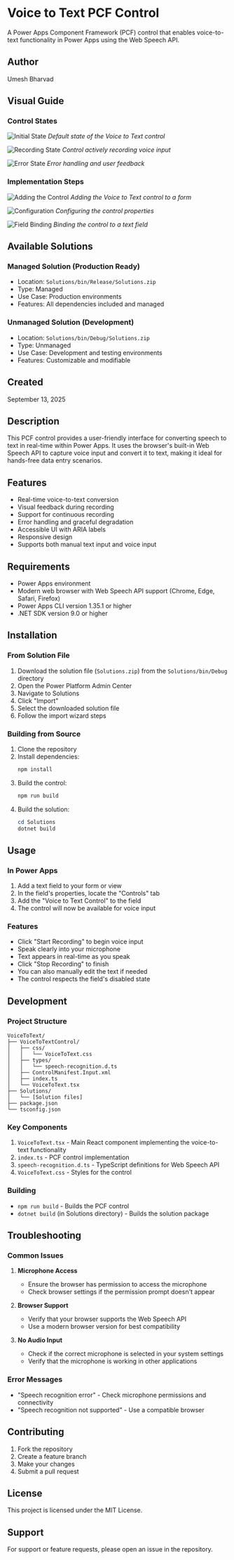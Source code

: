 # Voice to Text PCF Control

A Power Apps Component Framework (PCF) control that enables voice-to-text functionality in Power Apps using the Web Speech API.

## Author
Umesh Bharvad

## Visual Guide

### Control States
![Initial State](assets/screenshots/initial-state.png)
*Default state of the Voice to Text control*

![Recording State](assets/screenshots/recording-state.png)
*Control actively recording voice input*

![Error State](assets/screenshots/error-state.png)
*Error handling and user feedback*

### Implementation Steps
![Adding the Control](assets/screenshots/power-apps-add-control.png)
*Adding the Voice to Text control to a form*

![Configuration](assets/screenshots/power-apps-configure.png)
*Configuring the control properties*

![Field Binding](assets/screenshots/power-apps-field-binding.png)
*Binding the control to a text field*

## Available Solutions

### Managed Solution (Production Ready)
- Location: `Solutions/bin/Release/Solutions.zip`
- Type: Managed
- Use Case: Production environments
- Features: All dependencies included and managed

### Unmanaged Solution (Development)
- Location: `Solutions/bin/Debug/Solutions.zip`
- Type: Unmanaged
- Use Case: Development and testing environments
- Features: Customizable and modifiable

## Created
September 13, 2025

## Description
This PCF control provides a user-friendly interface for converting speech to text in real-time within Power Apps. It uses the browser's built-in Web Speech API to capture voice input and convert it to text, making it ideal for hands-free data entry scenarios.

## Features
- Real-time voice-to-text conversion
- Visual feedback during recording
- Support for continuous recording
- Error handling and graceful degradation
- Accessible UI with ARIA labels
- Responsive design
- Supports both manual text input and voice input

## Requirements
- Power Apps environment
- Modern web browser with Web Speech API support (Chrome, Edge, Safari, Firefox)
- Power Apps CLI version 1.35.1 or higher
- .NET SDK version 9.0 or higher

## Installation

### From Solution File
1. Download the solution file (`Solutions.zip`) from the `Solutions/bin/Debug` directory
2. Open the Power Platform Admin Center
3. Navigate to Solutions
4. Click "Import"
5. Select the downloaded solution file
6. Follow the import wizard steps

### Building from Source
1. Clone the repository
2. Install dependencies:
   ```powershell
   npm install
   ```
3. Build the control:
   ```powershell
   npm run build
   ```
4. Build the solution:
   ```powershell
   cd Solutions
   dotnet build
   ```

## Usage

### In Power Apps
1. Add a text field to your form or view
2. In the field's properties, locate the "Controls" tab
3. Add the "Voice to Text Control" to the field
4. The control will now be available for voice input

### Features
- Click "Start Recording" to begin voice input
- Speak clearly into your microphone
- Text appears in real-time as you speak
- Click "Stop Recording" to finish
- You can also manually edit the text if needed
- The control respects the field's disabled state

## Development

### Project Structure
```
VoiceToText/
├── VoiceToTextControl/
│   ├── css/
│   │   └── VoiceToText.css
│   ├── types/
│   │   └── speech-recognition.d.ts
│   ├── ControlManifest.Input.xml
│   ├── index.ts
│   └── VoiceToText.tsx
├── Solutions/
│   └── [Solution files]
├── package.json
└── tsconfig.json
```

### Key Components
1. `VoiceToText.tsx` - Main React component implementing the voice-to-text functionality
2. `index.ts` - PCF control implementation
3. `speech-recognition.d.ts` - TypeScript definitions for Web Speech API
4. `VoiceToText.css` - Styles for the control

### Building
- `npm run build` - Builds the PCF control
- `dotnet build` (in Solutions directory) - Builds the solution package

## Troubleshooting

### Common Issues
1. **Microphone Access**
   - Ensure the browser has permission to access the microphone
   - Check browser settings if the permission prompt doesn't appear

2. **Browser Support**
   - Verify that your browser supports the Web Speech API
   - Use a modern browser version for best compatibility

3. **No Audio Input**
   - Check if the correct microphone is selected in your system settings
   - Verify that the microphone is working in other applications

### Error Messages
- "Speech recognition error" - Check microphone permissions and connectivity
- "Speech recognition not supported" - Use a compatible browser

## Contributing
1. Fork the repository
2. Create a feature branch
3. Make your changes
4. Submit a pull request

## License
This project is licensed under the MIT License.

## Support
For support or feature requests, please open an issue in the repository.

